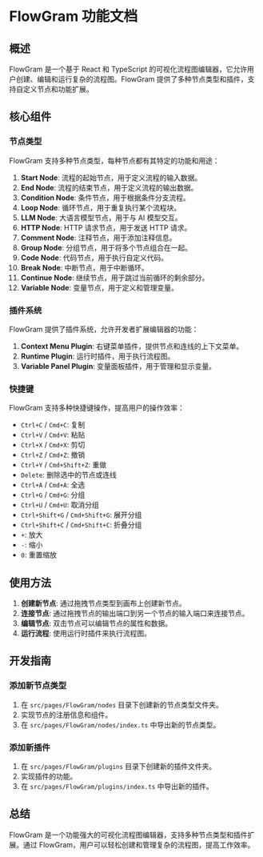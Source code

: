 # FlowGram 功能文档

## 概述

FlowGram 是一个基于 React 和 TypeScript 的可视化流程图编辑器，它允许用户创建、编辑和运行复杂的流程图。FlowGram 提供了多种节点类型和插件，支持自定义节点和功能扩展。

## 核心组件

### 节点类型

FlowGram 支持多种节点类型，每种节点都有其特定的功能和用途：

1. **Start Node**: 流程的起始节点，用于定义流程的输入数据。
2. **End Node**: 流程的结束节点，用于定义流程的输出数据。
3. **Condition Node**: 条件节点，用于根据条件分支流程。
4. **Loop Node**: 循环节点，用于重复执行某个流程块。
5. **LLM Node**: 大语言模型节点，用于与 AI 模型交互。
6. **HTTP Node**: HTTP 请求节点，用于发送 HTTP 请求。
7. **Comment Node**: 注释节点，用于添加注释信息。
8. **Group Node**: 分组节点，用于将多个节点组合在一起。
9. **Code Node**: 代码节点，用于执行自定义代码。
10. **Break Node**: 中断节点，用于中断循环。
11. **Continue Node**: 继续节点，用于跳过当前循环的剩余部分。
12. **Variable Node**: 变量节点，用于定义和管理变量。

### 插件系统

FlowGram 提供了插件系统，允许开发者扩展编辑器的功能：

1. **Context Menu Plugin**: 右键菜单插件，提供节点和连线的上下文菜单。
2. **Runtime Plugin**: 运行时插件，用于执行流程图。
3. **Variable Panel Plugin**: 变量面板插件，用于管理和显示变量。

### 快捷键

FlowGram 支持多种快捷键操作，提高用户的操作效率：

- `Ctrl+C` / `Cmd+C`: 复制
- `Ctrl+V` / `Cmd+V`: 粘贴
- `Ctrl+X` / `Cmd+X`: 剪切
- `Ctrl+Z` / `Cmd+Z`: 撤销
- `Ctrl+Y` / `Cmd+Shift+Z`: 重做
- `Delete`: 删除选中的节点或连线
- `Ctrl+A` / `Cmd+A`: 全选
- `Ctrl+G` / `Cmd+G`: 分组
- `Ctrl+U` / `Cmd+U`: 取消分组
- `Ctrl+Shift+G` / `Cmd+Shift+G`: 展开分组
- `Ctrl+Shift+C` / `Cmd+Shift+C`: 折叠分组
- `+`: 放大
- `-`: 缩小
- `0`: 重置缩放

## 使用方法

1. **创建新节点**: 通过拖拽节点类型到画布上创建新节点。
2. **连接节点**: 通过拖拽节点的输出端口到另一个节点的输入端口来连接节点。
3. **编辑节点**: 双击节点可以编辑节点的属性和数据。
4. **运行流程**: 使用运行时插件来执行流程图。

## 开发指南

### 添加新节点类型

1. 在 `src/pages/FlowGram/nodes` 目录下创建新的节点类型文件夹。
2. 实现节点的注册信息和组件。
3. 在 `src/pages/FlowGram/nodes/index.ts` 中导出新的节点类型。

### 添加新插件

1. 在 `src/pages/FlowGram/plugins` 目录下创建新的插件文件夹。
2. 实现插件的功能。
3. 在 `src/pages/FlowGram/plugins/index.ts` 中导出新的插件。

## 总结

FlowGram 是一个功能强大的可视化流程图编辑器，支持多种节点类型和插件扩展。通过 FlowGram，用户可以轻松创建和管理复杂的流程图，提高工作效率。